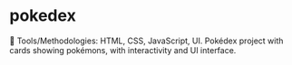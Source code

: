 # pokedex
🔧 Tools/Methodologies: HTML, CSS, JavaScript, UI.
 Pokédex project with cards showing  pokémons, with interactivity and UI interface.
